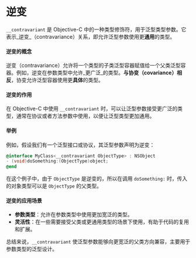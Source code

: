 # 逆变

`__contravariant` 是 Objective-C 中的一种类型修饰符，用于泛型类型参数。它表示_逆变_（contravariance）关系，即允许泛型参数使用更**通用**的类型。

#### 逆变的概念

逆变（contravariance）允许将一个类型的子类泛型容器赋值给一个父类泛型容器。例如，逆变在参数类型中允许_更广泛_的类型。**与协变（covariance）相反**，协变允许泛型容器使用更**具体**的类型。

#### 逆变的作用

在 Objective-C 中使用 `__contravariant` 时，可以让泛型参数接受更广泛的类型，通常在协议或者方法参数中使用，以便让泛型类型更加通用。

#### 举例

例如，假设我们有一个泛型接口或协议，其泛型参数声明为逆变：

```objective-c
@interface MyClass<__contravariant ObjectType> : NSObject
- (void)doSomething:(ObjectType)object;
@end
```

在这个例子中，由于 `ObjectType` 是逆变的，所以在调用 `doSomething:` 时，传入的对象类型可以是 `ObjectType` 的父类型。

#### 逆变的应用场景

* **参数类型**：允许在参数类型中使用更加宽泛的类型。
* **灵活性**：在一些需要接受父类或更通用类型的场景下使用，有助于代码的复用和扩展。

总结来说，`__contravariant` 使泛型参数能够向更宽泛的父类方向兼容，主要用于参数类型的泛型设计。
